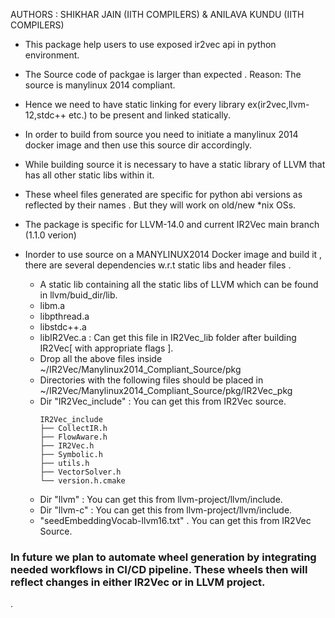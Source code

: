 AUTHORS : SHIKHAR JAIN (IITH COMPILERS) & ANILAVA KUNDU (IITH COMPILERS)

- This package help users to use exposed ir2vec api in python environment.
- The Source code of packgae is larger than expected . Reason: The source is manylinux 2014 compliant.
- Hence we need to have static linking for every library ex(ir2vec,llvm-12,stdc++ etc.) to be present and linked statically.
- In order to build from source you need to initiate a manylinux 2014 docker image and then use this source dir accordingly.
- While building source it is necessary to have a static library of LLVM that has all other static libs within it.
- These wheel files generated are specific for python abi versions as reflected by their names . But they will work on old/new *nix OSs.
- The package is specific for LLVM-14.0 and current IR2Vec main branch (1.1.0 verion)

- Inorder to use source on a MANYLINUX2014 Docker image and build it , there are several dependencies w.r.t static libs and header files .
	- A static lib containing all the static libs of LLVM which can be found in llvm/buid_dir/lib.
	- libm.a
	- libpthread.a
	- libstdc++.a
	- libIR2Vec.a : Can get this file in IR2Vec_lib folder after building IR2Vec[ with appropriate flags ].
	- Drop all the above files inside ~/IR2Vec/Manylinux2014_Compliant_Source/pkg
	- Directories with the following files should be placed in ~/IR2Vec/Manylinux2014_Compliant_Source/pkg/IR2Vec_pkg
	-  Dir "IR2Vec_include" : You can get this from IR2Vec source.
		```
		IR2Vec_include
		├── CollectIR.h
		├── FlowAware.h
		├── IR2Vec.h
		├── Symbolic.h
		├── utils.h
		├── VectorSolver.h
		└── version.h.cmake
		```
	- Dir "llvm" : You can get this from llvm-project/llvm/include.
	- Dir "llvm-c" : You can get this from llvm-project/llvm/include.
	- "seedEmbeddingVocab-llvm16.txt" . You can get this from IR2Vec Source.

### In future we plan to automate wheel generation by integrating needed workflows in CI/CD pipeline. These wheels then will reflect changes in either IR2Vec or in LLVM project.



.
